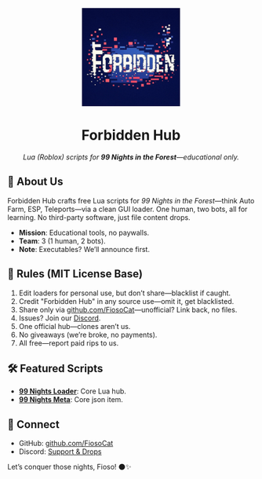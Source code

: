 <div align="center">
  <img src="https://raw.githubusercontent.com/FiosoCat/.github/main/profile/forbidden-cube.png" alt="Forbidden Hub Cube" width="200"/>
  <h1>Forbidden Hub</h1>
  <p><em>Lua (Roblox) scripts for <strong>99 Nights in the Forest</strong>—educational only.</em></p>
</div>

## 🌲 About Us
Forbidden Hub crafts free Lua scripts for *99 Nights in the Forest*—think Auto Farm, ESP, Teleports—via a clean GUI loader. One human, two bots, all for learning. No third-party software, just file content drops.

- **Mission**: Educational tools, no paywalls.
- **Team**: 3 (1 human, 2 bots).
- **Note**: Executables? We’ll announce first.

## 📜 Rules (MIT License Base)
1. Edit loaders for personal use, but don’t share—blacklist if caught.
2. Credit "Forbidden Hub" in any source use—omit it, get blacklisted.
3. Share only via [github.com/FiosoCat](https://github.com/FiosoCat)—unofficial? Link back, no files.
4. Issues? Join our [Discord](https://discord.gg/TUxZ6g2QS9).
5. One official hub—clones aren’t us.
6. No giveaways (we’re broke, no payments).
7. All free—report paid rips to us.

## 🛠️ Featured Scripts
- **[99 Nights Loader](https://github.com/FiosoCat/99-nights-loader)**: Core Lua hub.
- **[99 Nights Meta](https://github.com/FiosoCat/FioMeta-Database)**: Core json item.
## 🔗 Connect
- GitHub: [github.com/FiosoCat](https://github.com/FiosoCat)
- Discord: [Support & Drops](https://discord.gg/TUxZ6g2QS9)

Let’s conquer those nights, Fioso! 🌑✨
